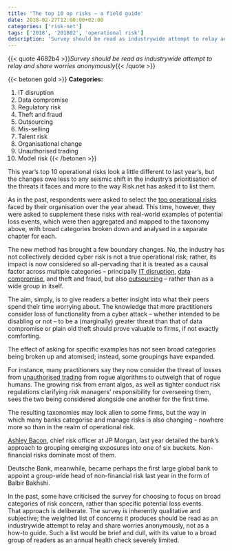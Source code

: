 ```yaml
---
title: 'The top 10 op risks – a field guide'
date: 2018-02-27T12:00:00+02:00
categories: ['risk-net']
tags: ['2018', '201802', 'operational risk']
description: 'Survey should be read as industrywide attempt to relay and share worries anonymously'
---
```


{{< quote 4682b4 >}}_Survey should be read as industrywide attempt to relay and share worries anonymously_{{< /quote >}}

{{< betonen gold >}}
**Categories:**
1. IT disruption
2. Data compromise
3. Regulatory risk
4. Theft and fraud
5. Outsourcing
6. Mis-selling
7. Talent risk
8. Organisational change
9. Unauthorised trading
10. Model risk
{{< /betonen >}}

This year’s top 10 operational risks look a little different to last year’s, but the changes owe less to any seismic shift in the industry’s prioritisation of the threats it faces and more to the way Risk.net has asked it to list them.

As in the past, respondents were asked to select the [top operational risks](https://www.risk.net/risk-management/5424761/top-10-operational-risks-for-2018) faced by their organisation over the year ahead. This time, however, they were asked to supplement these risks with real-world examples of potential loss events, which were then aggregated and mapped to the taxonomy above, with broad categories broken down and analysed in a separate chapter for each.

The new method has brought a few boundary changes. No, the industry has not collectively decided cyber risk is not a true operational risk; rather, its impact is now considered so all-pervading that it is treated as a causal factor across multiple categories – principally [IT disruption](http://www.risk.net/risk-management/5423331/top-10-op-risks-2018-it-disruption), [data compromise](http://www.risk.net/risk-management/5423326/top-10-op-risks-2018-data-compromise), and theft and fraud, but also [outsourcing](http://www.risk.net/risk-management/5423361/top-10-op-risks-2018-outsourcing) – rather than as a wide group in itself.

The aim, simply, is to give readers a better insight into what their peers spend their time worrying about. The knowledge that more practitioners consider loss of functionality from a cyber attack – whether intended to be disabling or not – to be a (marginally) greater threat than that of data compromise or plain old theft should prove valuable to firms, if not exactly comforting.

The effect of asking for specific examples has not seen broad categories being broken up and atomised; instead, some groupings have expanded.

For instance, many practitioners say they now consider the threat of losses from [unauthorised trading](http://www.risk.net/risk-management/5423351/top-10-op-risks-2018-unauthorised-trading) from rogue algorithms to outweigh that of rogue humans. The growing risk from errant algos, as well as tighter conduct risk regulations clarifying risk managers’ responsibility for overseeing them, sees the two being considered alongside one another for the first time.

The resulting taxonomies may look alien to some firms, but the way in which many banks categorise and manage risks is also changing – nowhere more so than in the realm of operational risk.

[Ashley Bacon](https://www.risk.net/risk-management/5356346/jp-morgans-cro-on-the-banks-six-buckets-of-risk), chief risk officer at JP Morgan, last year detailed the bank’s approach to grouping emerging exposures into one of six buckets. Non-financial risks dominate most of them.

Deutsche Bank, meanwhile, became perhaps the first large global bank to appoint a group-wide head of non-financial risk last year in the form of Balbir Bakhshi.

In the past, some have criticised the survey for choosing to focus on broad categories of risk concern, rather than specific potential loss events. That approach is deliberate. The survey is inherently qualitative and subjective; the weighted list of concerns it produces should be read as an industrywide attempt to relay and share worries anonymously, not as a how-to guide. Such a list would be brief and dull, with its value to a broad group of readers as an annual health check severely limited.

